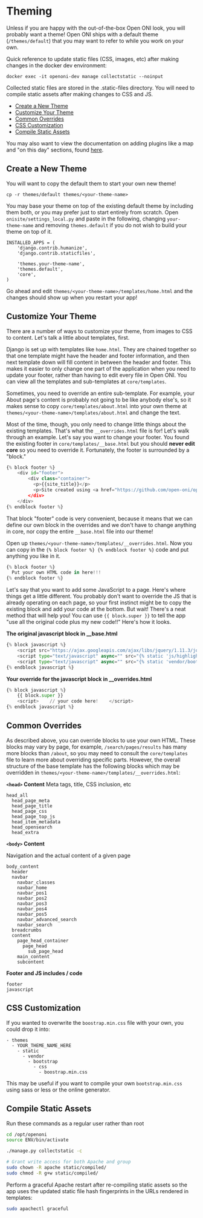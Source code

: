 # Theming

Unless if you are happy with the out-of-the-box Open ONI look, you will probably want a theme!  Open ONI ships with a default theme (`/themes/default`) that you may want to refer to while you work on your own.

Quick reference to update static files (CSS, images, etc) after making changes in the docker dev environment:

```
docker exec -it openoni-dev manage collectstatic --noinput
```

Collected static files are stored in the .static-files directory. You will need
to compile static assets after making changes to CSS and JS.

- [Create a New Theme](#create-a-new-theme)
- [Customize Your Theme](#customize-your-theme)
- [Common Overrides](#common-overrides)
- [CSS Customization](#css-customization)
- [Compile Static Assets](#compile-static-assets)

You may also want to view the documentation on adding plugins like a map and "on this day" sections, found [here](https://github.com/open-oni/open-oni/wiki/Plugins).

## Create a New Theme

You will want to copy the default them to start your own new theme!

```
cp -r themes/default themes/<your-theme-name>
```

You may base your theme on top of the existing default theme by including them both, or you may prefer just to start entirely from scratch.  Open `onisite/settings_local.py` and paste in the following, changing `your-theme-name` and removing `themes.default` if you do not wish to build your theme on top of it.

```
INSTALLED_APPS = (
    'django.contrib.humanize',
    'django.contrib.staticfiles',

    'themes.your-theme-name',
    'themes.default',
    'core',
)
```

Go ahead and edit `themes/<your-theme-name>/templates/home.html` and the changes should show up when you restart your app!

## Customize Your Theme

There are a number of ways to customize your theme, from images to CSS to content.  Let's talk a little about templates, first.

Django is set up with templates like `home.html`.  They are chained together so that one template might have the header and footer information, and then next template down will fill content in between the header and footer.  This makes it easier to only change one part of the application when you need to update your footer, rather than having to edit every file in Open ONI.  You can view all the templates and sub-templates at `core/templates`.

Sometimes, you need to override an entire sub-template.  For example, your About page's content is probably not going to be like anybody else's, so it makes sense to copy `core/templates/about.html` into your own theme at `themes/<your-theme-name>/templates/about.html` and change the text.

Most of the time, though, you only need to change little things about the existing templates.  That's what the `__overrides.html` file is for!  Let's walk through an example.  Let's say you want to change your footer.  You found the existing footer in `core/templates/__base.html` but you should **never edit core** so you need to override it.  Fortunately, the footer is surrounded by a "block."

```python
{% block footer %}
    <div id="footer">
        <div class="container">
          <p>{{site_title}}</p>
          <p>Site created using <a href="https://github.com/open-oni/open-oni">open-oni</a> software, built off the Library of Congress's <a href="https://github.com/LibraryofCongress/chronam">chronam</a>.</p>
        </div>
    </div>
{% endblock footer %}
```

That block "footer" code is very convenient, because it means that we can define our own block in the overrides and we don't have to change anything in core, nor copy the entire `__base.html` file into our theme!

Open up `themes/<your-theme-name>/templates/__overrides.html`.  Now you can copy in the `{% block footer %} {% endblock footer %}` code and put anything you like in it.

```python
{% block footer %}
  Put your own HTML code in here!!!
{% endblock footer %}
```

Let's say that you want to add some JavaScript to a page.  Here's where things get a little different.  You probably don't want to override the JS that is already operating on each page, so your first instinct might be to copy the existing block and add your code at the bottom.  But wait!  There's a neat method that will help you!  You can use `{{ block.super }}` to tell the app "use all the original code plus my new code!!"  Here's how it looks.

**The original javascript block in __base.html**

```python
{% block javascript %}
    <script src="https://ajax.googleapis.com/ajax/libs/jquery/1.11.3/jquery.min.js"></script>
    <script type="text/javascript" async="" src="{% static 'js/highlight.js' %}"></script>
    <script type="text/javascript" async="" src="{% static 'vendor/bootstrap/js/bootstrap.min.js' %}"></script>
{% endblock javascript %}
```

**Your override for the javascript block in __overrides.html**

```python
{% block javascript %}
    {{ block.super }}
    <script>    // your code here!    </script>
{% endblock javascript %}
```

## Common Overrides

As described above, you can override blocks to use your own HTML.  These blocks may vary by page, for example, `/search/pages/results` has many more blocks than `/about`, so you may need to consult the `core/templates` file to learn more about overriding specific parts.  However, the overall structure of the base template has the following blocks which may be overridden in `themes/<your-theme-name>/templates/__overrides.html`:

**`<head>` Content**
Meta tags, title, CSS inclusion, etc

```
head_all
  head_page_meta
  head_page_title
  head_page_css
  head_page_top_js
  head_item_metadata
  head_opensearch
  head_extra
```
**`<body>` Content**

Navigation and the actual content of a given page

```
body_content
  header
  navbar
    navbar_classes
    navbar_home
    navbar_pos1
    navbar_pos2
    navbar_pos3
    navbar_pos4
    navbar_pos5
    navbar_advanced_search
    navbar_search
  breadcrumbs
  content
    page_head_container
      page_head
        sub_page_head
    main_content
    subcontent
```

**Footer and JS includes / code**

```
footer
javascript
```

## CSS Customization

If you wanted to overwrite the `boostrap.min.css` file with your own, you could drop it into:

```
- themes
  - YOUR_THEME_NAME_HERE
    - static
      - vendor
        - bootstrap
          - css
            - boostrap.min.css
```

This may be useful if you want to compile your own `bootstrap.min.css` using sass or less or the online generator.

## Compile Static Assets

Run these commands as a regular user rather than root

```bash
cd /opt/openoni
source ENV/bin/activate

./manage.py collectstatic -c

# Grant write access for both Apache and group
sudo chown -R apache static/compiled/
sudo chmod -R g+w static/compiled/
```

Perform a graceful Apache restart after re-compiling static assets so the app
uses the updated static file hash fingerprints in the URLs rendered in
templates:

```bash
sudo apachectl graceful
```
